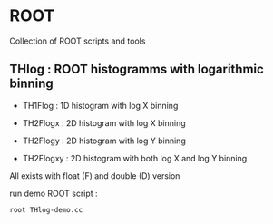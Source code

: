# ROOT

Collection of ROOT scripts and tools

## THlog : ROOT histogramms with logarithmic binning

- TH1Flog  : 1D histogram with log X binning

- TH2Flogx  : 2D histogram with log X binning
- TH2Flogy  : 2D histogram with log Y binning
- TH2Flogxy : 2D histogram with both log X and log Y binning

All exists with float (F) and double (D) version
   
run demo ROOT script :
```	  
root THlog-demo.cc
```
